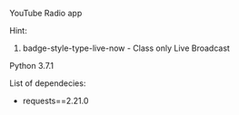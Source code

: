 YouTube Radio app

Hint:
1. badge-style-type-live-now - Class only Live Broadcast

Python 3.7.1

List of dependecies:
- requests==2.21.0